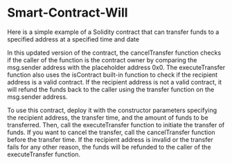 # Smart-Contract-Will
Here is a simple example of a Solidity contract that can transfer funds to a specified address at a specified time and date

In this updated version of the contract, the cancelTransfer function checks if the caller of the function is the contract owner by comparing the msg.sender address with the placeholder address 0x0. The executeTransfer function also uses the isContract built-in function to check if the recipient address is a valid contract. If the recipient address is not a valid contract, it will refund the funds back to the caller using the transfer function on the msg.sender address.

To use this contract, deploy it with the constructor parameters specifying the recipient address, the transfer time, and the amount of funds to be transferred. Then, call the executeTransfer function to initiate the transfer of funds. If you want to cancel the transfer, call the cancelTransfer function before the transfer time. If the recipient address is invalid or the transfer fails for any other reason, the funds will be refunded to the caller of the executeTransfer function.
